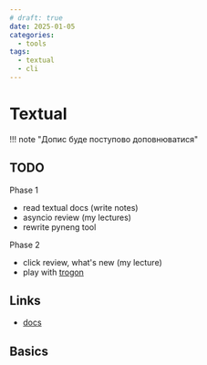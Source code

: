 ```yaml
---
# draft: true 
date: 2025-01-05
categories:
  - tools
tags:
  - textual
  - cli
---
```


# Textual

!!! note "Допис буде поступово доповнюватися"

## TODO

Phase 1

* read textual docs (write notes)
* asyncio review (my lectures)
* rewrite pyneng tool

Phase 2

* click review, what's new (my lecture)
* play with [trogon](https://github.com/Textualize/trogon)

## Links

* [docs](https://textual.textualize.io/)

<!-- more -->

## Basics

